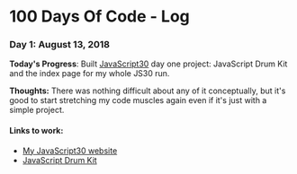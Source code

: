 # 100 Days Of Code - Log

### Day 1: August 13, 2018

**Today's Progress**: Built [JavaScript30](https://javascript30.com) day one project: JavaScript Drum Kit and the index page for my whole JS30 run.

**Thoughts:** There was nothing difficult about any of it conceptually, but it's good to start stretching my code muscles again even if it's just with a simple project.


#### Links to work:

- [My JavaScript30 website](https://jasonsbarr.github.io/JavaScript30/)
- [JavaScript Drum Kit](https://jasonsbarr.github.io/JavaScript30/01%20-%20JavaScript%20Drum%20Kit)
